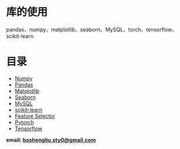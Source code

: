 <!--
    作者：刘博生
    email: boshengliu.sty0@gmail.com
**  本文档可用于个人学习目的，不得用于商业目的  **
-->

# 库的使用

pandas、numpy、matplotlib、seaborn、MySQL、torch、tensorflow、scikit-learn

# 目录

* [Numpy](/library_usage_notes/chapter/numpy.md)
* [Pandas](/library_usage_notes/chapter/pandas.md)
* [Matplotlib](/library_usage_notes/chapter/matplotlib.md)
* [Seaborn](/library_usage_notes/chapter/seaborn.md)
* [MySQL](/library_usage_notes/chapter/mysql.md)
* [scikit-learn](/library_usage_notes/chapter/scikit_learn.md)
* [Feature Selector](/library_usage_notes/chapter/feature_selector.md)
* [Pytorch](/library_usage_notes/chapter/pytorch.md)
* [Tensorflow](/library_usage_notes/chapter/tensorflow.md)

**email: boshengliu.sty0@gmail.com** 